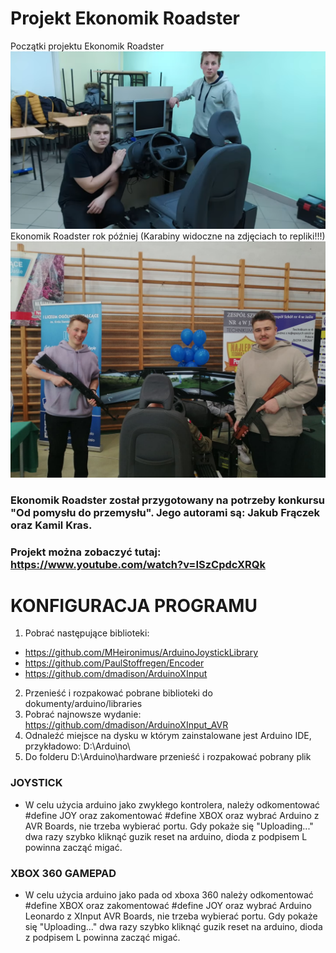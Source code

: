 # Projekt Ekonomik Roadster

Początki projektu Ekonomik Roadster
![Screenshot](picture.png)
Ekonomik Roadster rok później (Karabiny widoczne na zdjęciach to repliki!!!)
![Screenshot](picture2.jpg)

### Ekonomik Roadster został przygotowany na potrzeby konkursu "Od pomysłu do przemysłu".  Jego autorami są: Jakub Frączek oraz Kamil Kras.
### Projekt można zobaczyć tutaj: https://www.youtube.com/watch?v=ISzCpdcXRQk
# KONFIGURACJA PROGRAMU
   1. Pobrać następujące biblioteki:
   - https://github.com/MHeironimus/ArduinoJoystickLibrary
   - https://github.com/PaulStoffregen/Encoder
   - https://github.com/dmadison/ArduinoXInput
   2. Przenieść i rozpakować pobrane biblioteki do dokumenty/arduino/libraries
   3. Pobrać najnowsze wydanie: https://github.com/dmadison/ArduinoXInput_AVR
   4. Odnaleźć miejsce na dysku w którym zainstalowane jest Arduino IDE,
   przykładowo: D:\Arduino\
   5. Do folderu D:\Arduino\hardware przenieść i rozpakować pobrany plik
    
### JOYSTICK
   - W celu użycia arduino jako zwykłego kontrolera, należy odkomentować #define JOY
   oraz zakomentować #define XBOX oraz wybrać Arduino z AVR Boards, nie trzeba wybierać portu.
   Gdy pokaże się "Uploading..." dwa razy szybko kliknąć guzik reset na arduino, dioda
   z podpisem L powinna zacząć migać. 
   
### XBOX 360 GAMEPAD
   - W celu użycia arduino jako pada od xboxa 360 należy odkomentować #define XBOX
   oraz zakomentować #define JOY oraz wybrać Arduino Leonardo z XInput AVR Boards, 
   nie trzeba wybierać portu. Gdy pokaże się "Uploading..." dwa razy szybko kliknąć 
   guzik reset na arduino, dioda z podpisem L powinna zacząć migać. 
  
